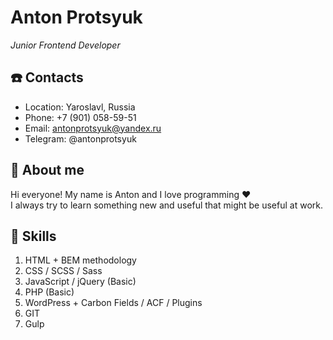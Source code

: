 # Anton Protsyuk
*Junior Frontend Developer*

## ☎️ Contacts
* Location: Yaroslavl, Russia
* Phone: +7 (901) 058-59-51
* Email: antonprotsyuk@yandex.ru
* Telegram: @antonprotsyuk

## 👋 About me
Hi everyone! My name is Anton and I love programming ❤️  
I always try to learn something new and useful that might be useful at work.

## 💪 Skills
1. HTML + BEM methodology
1. CSS / SCSS / Sass
1. JavaScript / jQuery (Basic)
1. PHP (Basic)
1. WordPress + Carbon Fields / ACF / Plugins
1. GIT
1. Gulp